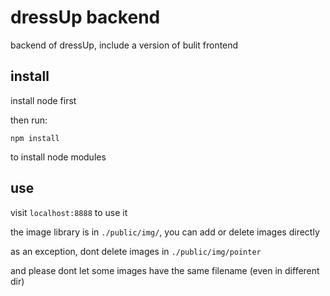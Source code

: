 # dressUp backend
backend of dressUp, include a version of bulit frontend

## install
install node first

then run:
```
npm install
```
to install node modules

## use
visit `localhost:8888` to use it

the image library is in `./public/img/`, you can add or delete images directly

as an exception, dont delete images in `./public/img/pointer` 

and please dont let some images have the same filename (even in different dir)

